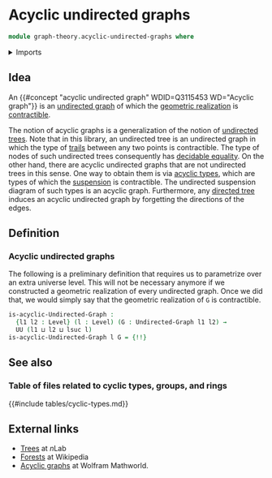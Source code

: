 # Acyclic undirected graphs

```agda
module graph-theory.acyclic-undirected-graphs where
```

<details><summary>Imports</summary>

```agda
open import foundation.universe-levels

open import graph-theory.geometric-realizations-undirected-graphs
open import graph-theory.reflecting-maps-undirected-graphs
open import graph-theory.undirected-graphs
```

</details>

## Idea

An {{#concept "acyclic undirected graph" WDID=Q3115453 WD="Acyclic graph"}} is
an [undirected graph](graph-theory.undirected-graphs.md) of which the
[geometric realization](graph-theory.geometric-realizations-undirected-graphs.md)
is [contractible](foundation-core.contractible-types.md).

The notion of acyclic graphs is a generalization of the notion of
[undirected trees](trees.undirected-trees.md). Note that in this library, an
undirected tree is an undirected graph in which the type of
[trails](graph-theory.trails-undirected-graphs.md) between any two points is
contractible. The type of nodes of such undirected trees consequently has
[decidable equality](foundation.decidable-equality.md). On the other hand, there
are acyclic undirected graphs that are not undirected trees in this sense. One
way to obtain them is via
[acyclic types](synthetic-homotopy-theory.acyclic-types.md), which are types of
which the [suspension](synthetic-homotopy-theory.suspensions-of-types.md) is
contractible. The undirected suspension diagram of such types is an acyclic
graph. Furthermore, any [directed tree](trees.directed-trees.md) induces an
acyclic undirected graph by forgetting the directions of the edges.

## Definition

### Acyclic undirected graphs

The following is a preliminary definition that requires us to parametrize over
an extra universe level. This will not be necessary anymore if we constructed a
geometric realization of every undirected graph. Once we did that, we would
simply say that the geometric realization of `G` is contractible.

```agda
is-acyclic-Undirected-Graph :
  {l1 l2 : Level} (l : Level) (G : Undirected-Graph l1 l2) →
  UU (l1 ⊔ l2 ⊔ lsuc l)
is-acyclic-Undirected-Graph l G = {!!}
```

## See also

### Table of files related to cyclic types, groups, and rings

{{#include tables/cyclic-types.md}}

## External links

- [Trees](https://ncatlab.org/nlab/show/tree) at $n$Lab
- [Forests](<https://en.wikipedia.org/wiki/Tree_(graph_theory)#Forest>) at
  Wikipedia
- [Acyclic graphs](https://mathworld.wolfram.com/AcyclicGraph.html) at Wolfram
  Mathworld.
